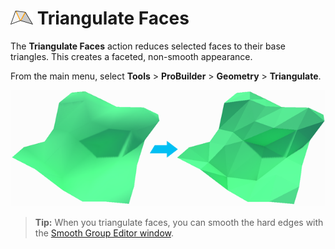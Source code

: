 # ![Triangulate Faces icon](images/icons/Face_Triangulate.png) Triangulate Faces

The __Triangulate Faces__ action reduces selected faces to their base triangles. This creates a faceted, non-smooth appearance. 

From the main menu, select **Tools** > **ProBuilder** > **Geometry** > **Triangulate**.

![Triangulate Object Example](images/TriangulateObject_Example.png)

> **Tip:** When you triangulate faces, you can smooth the hard edges with the [Smooth Group Editor window](smoothing-groups.md).
